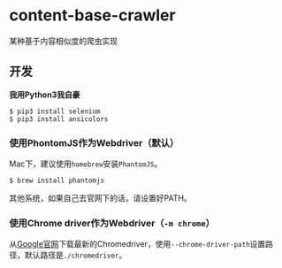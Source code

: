 # content-base-crawler
某种基于内容相似度的爬虫实现

## 开发

**我用Python3我自豪**

```shell
$ pip3 install selenium
$ pip3 install ansicolors
```

### 使用PhontomJS作为Webdriver（默认）

Mac下，建议使用`homebrew`安装`PhantomJS`。

```shell
$ brew install phantomjs
```

其他系统，如果自己去官网下的话，请设置好PATH。

### 使用Chrome driver作为Webdriver（`-m chrome`）

从[Google官网](https://sites.google.com/a/chromium.org/chromedriver/downloads)下载最新的Chromedriver，使用`--chrome-driver-path`设置路径，默认路径是`./chromedriver`。

